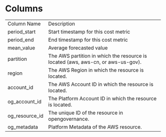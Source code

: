 # Columns  

<table>
	<tr><td>Column Name</td><td>Description</td></tr>
	<tr><td>period_start</td><td>Start timestamp for this cost metric</td></tr>
	<tr><td>period_end</td><td>End timestamp for this cost metric</td></tr>
	<tr><td>mean_value</td><td>Average forecasted value</td></tr>
	<tr><td>partition</td><td>The AWS partition in which the resource is located (aws, aws-cn, or aws-us-gov).</td></tr>
	<tr><td>region</td><td>The AWS Region in which the resource is located.</td></tr>
	<tr><td>account_id</td><td>The AWS Account ID in which the resource is located.</td></tr>
	<tr><td>og_account_id</td><td>The Platform Account ID in which the resource is located.</td></tr>
	<tr><td>og_resource_id</td><td>The unique ID of the resource in opengovernance.</td></tr>
	<tr><td>og_metadata</td><td>Platform Metadata of the AWS resource.</td></tr>
</table>